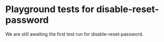 # Playground tests for disable-reset-password
We are still awaiting the first test run for disable-reset-password.
